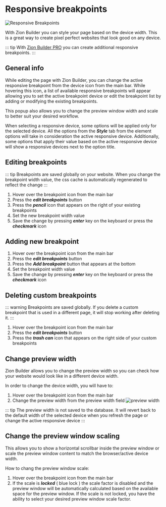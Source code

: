 # Responsive breakpoints

![Responsive Breakpoints](/assets/images/responsive-breakpoints.gif)

With Zion Builder you can style your page based on the device width. This is a great way to create pixel perfect websites that look good on any device.

::: tip
With [Zion Builder PRO](https://zionbuilder.io/pricing) you can create additional responsive breakpoints.
:::

## General info

While editing the page with Zion Builder, you can change the active responsive breakpoint from the device icon from the main bar. While hovering this icon, a list of available responsive breakpoints will appear allowing you to set the active breakpoint device or edit the breakpoint list by adding or modifying the existing breakpoints.

This popup also allows you to change the preview window width and scale to better suit your desired workflow.

When selecting a responsive device, some options will be applied only for the selected device. All the options from the ***Style*** tab from the element options will take in consideration the active responsive device. Additionally, some options that apply their value based on the active responsive device will show a responsive devices next to the option title.

<!-- markdownlint-disable-next-line no-inline-html -->
## Editing breakpoints <Badge type="tip" text="PRO" />

::: tip
Breakpoints are saved globally on your website. When you change the breakpoint width value, the css cache is automatically regenerated to reflect the change
:::

1. Hover over the breakpoint icon from the main bar
2. Press the ***edit breakpoints*** button
3. Press the ***pencil*** icon that appears on the right of your existing breakpoints
4. Set the new breakpoint width value
5. Save the change by pressing ***enter*** key on the keyboard or press the ***checkmark*** icon

<!-- markdownlint-disable-next-line no-inline-html -->
## Adding new breakpoint <Badge type="tip" text="PRO" />

1. Hover over the breakpoint icon from the main bar
2. Press the ***edit breakpoints*** button
3. Press the ***Add breakpoint*** button that appears at the bottom
4. Set the breakpoint width value
5. Save the change by pressing ***enter*** key on the keyboard or press the ***checkmark*** icon

<!-- markdownlint-disable-next-line no-inline-html -->
## Deleting custom breakpoints <Badge type="tip" text="PRO" />

::: warning
Breakpoints are saved globally. If you delete a custom breakpoint that is used in a different page, it will stop working after deleting it.
:::

1. Hover over the breakpoint icon from the main bar
2. Press the ***edit breakpoints*** button
3. Press the ***trash can*** icon that appears on the right side of your custom breakpoints

## Change preview width

Zion Builder allows you to change the preview width so you can check how your website would look like in a different device width.

In order to change the device width, you will have to:

1. Hover over the breakpoint icon from the main bar
2. Change the preview width from the preview width field ![preview width](/assets/images/preview-width.jpg)

::: tip
The preview width is not saved to the database. It will revert back to the default width of the selected device when you refresh the page or change the active responsive device
:::

## Change the preview window scaling

This allows you to show a horizontal scrollbar inside the preview window or scale the preview window content to match the browser/active device width.

How to chang the preview window scale:

1. Hover over the breakpoint icon from the main bar
2. If the scale is ***locked*** ( blue lock ) the scale factor is disabled and the preview window will be automatically calculated based on the available space for the preview window. If the scale is not locked, you have the ability to select your desired preview window scale factor.
